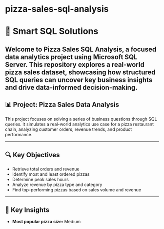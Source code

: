 # pizza-sales-sql-analysis
# 🍕 Smart SQL Solutions

****Welcome to **Pizza Sales SQL Analysis**, a focused data analytics project using Microsoft SQL Server. This repository explores a real-world **pizza sales dataset**, showcasing how structured SQL queries can uncover key business insights and drive data-informed decision-making.****
---

## 📊 Project: Pizza Sales Data Analysis

This project focuses on solving a series of business questions through SQL queries. It simulates a real-world analytics use case for a pizza restaurant chain, analyzing customer orders, revenue trends, and product performance.

---

## 🔍 Key Objectives

- Retrieve total orders and revenue
- Identify most and least ordered pizzas
- Determine peak sales hours
- Analyze revenue by pizza type and category
- Find top-performing pizzas based on sales volume and revenue

---

## 🧠 Key Insights

- **Most popular pizza size:** Medium  
